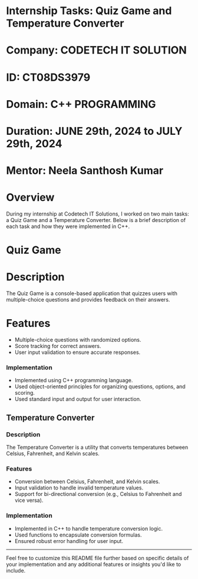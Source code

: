 # Internship Tasks: Quiz Game and Temperature Converter

# Company: CODETECH IT SOLUTION
# ID: CT08DS3979
# Domain: C++ PROGRAMMING
# Duration: JUNE 29th, 2024 to JULY 29th, 2024
# Mentor:  Neela Santhosh Kumar  
# Overview
During my internship at Codetech IT Solutions, I worked on two main tasks: a Quiz Game and a Temperature Converter. Below is a brief description of each task and how they were implemented in C++.

# Quiz Game
# Description
The Quiz Game is a console-based application that quizzes users with multiple-choice questions and provides feedback on their answers.

# Features
- Multiple-choice questions with randomized options.
- Score tracking for correct answers.
- User input validation to ensure accurate responses.

### Implementation
- Implemented using C++ programming language.
- Used object-oriented principles for organizing questions, options, and scoring.
- Used standard input and output for user interaction.

## Temperature Converter
### Description
The Temperature Converter is a utility that converts temperatures between Celsius, Fahrenheit, and Kelvin scales.

### Features
- Conversion between Celsius, Fahrenheit, and Kelvin scales.
- Input validation to handle invalid temperature values.
- Support for bi-directional conversion (e.g., Celsius to Fahrenheit and vice versa).

### Implementation
- Implemented in C++ to handle temperature conversion logic.
- Used functions to encapsulate conversion formulas.
- Ensured robust error handling for user input.





---

Feel free to customize this README file further based on specific details of your implementation and any additional features or insights you'd like to include.
